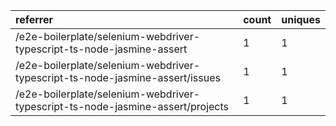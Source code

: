 | referrer                                                                       | count | uniques |
| :----------------------------------------------------------------------------- | :---- | :------ |
| /e2e-boilerplate/selenium-webdriver-typescript-ts-node-jasmine-assert          | 1     | 1       |
| /e2e-boilerplate/selenium-webdriver-typescript-ts-node-jasmine-assert/issues   | 1     | 1       |
| /e2e-boilerplate/selenium-webdriver-typescript-ts-node-jasmine-assert/projects | 1     | 1       |